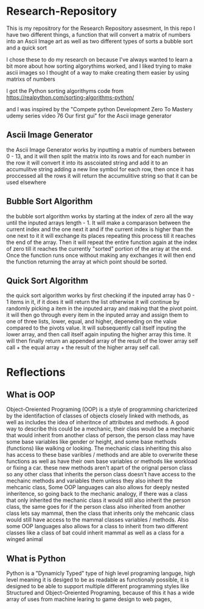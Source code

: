 # Research-Repository

This is my repositrory for the Research Repository assesment,
In this repo I have two different things, a function that will convert a matrix of numbers into an Ascii Image art as well as two different types of sorts a bubble sort and a quick sort

I chose these to do my research on because I've always wanted to learn a bit more about how sorting algorythims worked, and I liked trying to make ascii images so I thought of a way to make creating them easier by using matrixs of numbers 

I got the Python sorting algorithyms code from https://realpython.com/sorting-algorithms-python/

and I was inspired by the "Compete python Development Zero To Mastery udemy series video 76 Our first gui" for the Ascii image generator

## Ascii Image Generator

the Ascii Image Generator works by inputting a matrix of numbers between 0 - 13, and it will then split the matrix into its rows and for each number in the row it will convert it into its asscoiated string and add it to an accumulitve string adding a new line symbol for each row, then once it has proccessed all the rows it will return the accumulitive string so that it can be used elsewhere 

## Bubble Sort Algorithm

the bubble sort algorithm works by starting at the index of zero all the way until the inputed arrays length - 1.
It will make a comparason between the current index and the one next it and if the current index is higher than the one next to it it will exchange its places repeating this process till it reaches the end of the array.
Then it will repeat the entire function again at the index of zero till it reaches the currently "sorted" portion of the array at the end.
Once the function runs once without making any exchanges it will then end the function returning the array at which point should be sorted.

## Quick Sort Algorithm

the quick sort algorithm works by first checking if the inputed array has 0 - 1 items in it, if it does it will return the list otherwise it will continue by randomly picking a item in the inputed array and making that the pivot point.
it will then go through every item in the inputed array and assign them to one of three lists, lower, equal, and higher, depeneding on the value compared to the pivots value.
It will subsequently call itself inputing the lower array, and then call itself again inputing the higher array this time.
It will then finally return an appended array of the result of the lower array self call + the equal array + the result of the higher array self call.

# Reflections

## What is OOP

Object-Oreiented Programing (OOP) is a style of programming charicterized by the identifaction of classes of objects closely linked with methods, as well as includes the idea of inheritnce of attributes and methods. A good way to describe this could be a mechanic, their class would be a mechanic that would inherit from another class of person, the person class may have some base variables like gender or height, and some base methods (functions) like walking or looking.
The mechanic class inheriting this also has access to these base varibles / methods and are able to overwrite these functions as well as have their own base variables or methods like workload or fixing a car.
these new methods aren't apart of the orignal person class so any other class that inherits the person class doesn't have access to the mechainc methods and variables them unless they also inherit the mehcanic class,
Some OOP languages can also allows for deeply nested inheritence, so going back to the mechanic analogy, if there was a class that only inherited the mechanic class it would still also inherit the person class, the same goes for if the person class also inherited from another class lets say mammal, then the class that inherits only the mehcanic class would still have access to the mammal classes variables / methods.
Also some OOP languages also allows for a class to inherit from two different classes like a class of bat could inherit mammal as well as a class for a winged animal

## What is Python

Python is a "Dynamicly Typed" type of high level programing languge, high level meaning it is desiged to be as readable as functionaly possible, it is designed to be able to support multiple different programming styles like Structured and Object-Oreiented Programing, because of this it has a wide array of uses from machine learing to game design to web pages,






